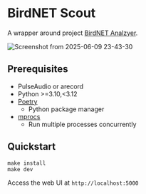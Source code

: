 # BirdNET Scout

A wrapper around project [BirdNET Analzyer](https://github.com/birdnet-team/BirdNET-Analyzer).

![Screenshot from 2025-06-09 23-43-30](https://github.com/user-attachments/assets/ab372d16-2968-45ad-bae3-964f5cd4ae31)

## Prerequisites

- PulseAudio or arecord
- Python >=3.10,<3.12
- [Poetry](https://python-poetry.org/docs/#installing-with-the-official-installer)
  - Python package manager
- [mprocs](https://github.com/pvolok/mprocs)
  - Run multiple processes concurrently

## Quickstart

```
make install
make dev
```

Access the web UI at `http://localhost:5000`
